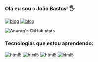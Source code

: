 ### Olá eu sou o João Bastos! 🖐️

[![blog](https://img.shields.io/badge/Instagram-E4405F?style=for-the-badge&logo=instagram&logoColor=white)](https://www.instagram.com/joaobastos05/)
[![blog](https://img.shields.io/badge/LinkedIn-0077B5?style=for-the-badge&logo=linkedin&logoColor=white)](https://www.linkedin.com/in/joaobastos05/)

![Anurag's GitHub stats](https://github-readme-stats.vercel.app/api?username=JaoBastos&show_icons=true&theme=gruonedark)

### Tecnologias que estou aprendendo: 
<div style="display: inline_block">
    <img align="center" alt="html5" src="https://img.shields.io/badge/HTML5-E34F26?style=for-the-badge&logo=html5&logoColor=white" />
    <img align="center" alt="html5" src="https://img.shields.io/badge/CSS3-1572B6?style=for-the-badge&logo=css3&logoColor=white" />
    <img align="center" alt="html5" src="https://img.shields.io/badge/Bootstrap-563D7C?style=for-the-badge&logo=bootstrap&logoColor=white" />
    <img align="center" alt="html5" src="https://img.shields.io/badge/JavaScript-323330?style=for-the-badge&logo=javascript&logoColor=F7DF1E" />
</div>
